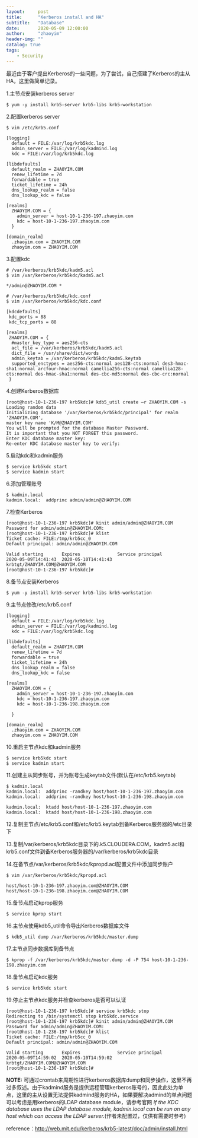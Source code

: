 ```yaml
---
layout:     post
title:      "Kerberos install and HA"
subtitle:   "Database"
date:       2020-05-09 12:00:00
author:     "zhaoyim"
header-img: ""
catalog: true
tags:
    - Security
---
```


最近由于客户提出Kerberos的一些问题，为了尝试，自己搭建了Kerberos的主从HA，这里做简单记录。

1.主节点安装kerberos server

```
$ yum -y install krb5-server krb5-libs krb5-workstation
```

2.配置kerberos server

```
$ vim /etc/krb5.conf

[logging]
  default = FILE:/var/log/krb5kdc.log
  admin_server = FILE:/var/log/kadmind.log
  kdc = FILE:/var/log/krb5kdc.log

[libdefaults]
  default_realm = ZHAOYIM.COM
  renew_lifetime = 7d
  forwardable = true
  ticket_lifetime = 24h
  dns_lookup_realm = false
  dns_lookup_kdc = false

[realms]
  ZHAOYIM.COM = {
    admin_server = host-10-1-236-197.zhaoyim.com
    kdc = host-10-1-236-197.zhaoyim.com
  }

[domain_realm]
  .zhaoyim.com = ZHAOYIM.COM
  zhaoyim.com = ZHAOYIM.COM
```

3.配置kdc

```
# /var/kerberos/krb5kdc/kadm5.acl
$ vim /var/kerberos/krb5kdc/kadm5.acl

*/admin@ZHAOYIM.COM	*

# /var/kerberos/krb5kdc/kdc.conf
$ vim /var/kerberos/krb5kdc/kdc.conf

[kdcdefaults]
 kdc_ports = 88
 kdc_tcp_ports = 88

[realms]
 ZHAOYIM.COM = {
  #master_key_type = aes256-cts
  acl_file = /var/kerberos/krb5kdc/kadm5.acl
  dict_file = /usr/share/dict/words
  admin_keytab = /var/kerberos/krb5kdc/kadm5.keytab
  supported_enctypes = aes256-cts:normal aes128-cts:normal des3-hmac-sha1:normal arcfour-hmac:normal camellia256-cts:normal camellia128-cts:normal des-hmac-sha1:normal des-cbc-md5:normal des-cbc-crc:normal
 }
```

4.创建Kerberos数据库

```
[root@host-10-1-236-197 krb5kdc]# kdb5_util create –r ZHAOYIM.COM -s
Loading random data
Initializing database '/var/kerberos/krb5kdc/principal' for realm 'ZHAOYIM.COM',
master key name 'K/M@ZHAOYIM.COM'
You will be prompted for the database Master Password.
It is important that you NOT FORGET this password.
Enter KDC database master key:
Re-enter KDC database master key to verify:
```

5.启动kdc和kadmin服务

```
$ service krb5kdc start
$ service kadmin start
```

6.添加管理账号

```
$ kadmin.local
kadmin.local:  addprinc admin/admin@ZHAOYIM.COM
```

7.检查Kerberos

```
[root@host-10-1-236-197 krb5kdc]# kinit admin/admin@ZHAOYIM.COM
Password for admin/admin@ZHAOYIM.COM:
[root@host-10-1-236-197 krb5kdc]# klist
Ticket cache: FILE:/tmp/krb5cc_0
Default principal: admin/admin@ZHAOYIM.COM

Valid starting       Expires              Service principal
2020-05-09T14:41:43  2020-05-10T14:41:43  krbtgt/ZHAOYIM.COM@ZHAOYIM.COM
[root@host-10-1-236-197 krb5kdc]#

```

8.备节点安装Kerberos

```
$ yum -y install krb5-server krb5-libs krb5-workstation
```

9.主节点修改/etc/krb5.conf

```
[logging]
  default = FILE:/var/log/krb5kdc.log
  admin_server = FILE:/var/log/kadmind.log
  kdc = FILE:/var/log/krb5kdc.log

[libdefaults]
  default_realm = ZHAOYIM.COM
  renew_lifetime = 7d
  forwardable = true
  ticket_lifetime = 24h
  dns_lookup_realm = false
  dns_lookup_kdc = false

[realms]
  ZHAOYIM.COM = {
    admin_server = host-10-1-236-197.zhaoyim.com
    kdc = host-10-1-236-197.zhaoyim.com
    kdc = host-10-1-236-198.zhaoyim.com

  }

[domain_realm]
  .zhaoyim.com = ZHAOYIM.COM
  zhaoyim.com = ZHAOYIM.COM
```

10.重启主节点kdc和kadmin服务

```
$ service krb5kdc start
$ service kadmin start
```

11.创建主从同步账号，并为账号生成keytab文件(默认在/etc/krb5.keytab)

```
$ kadmin.local
kadmin.local:  addprinc -randkey host/host-10-1-236-197.zhaoyim.com
kadmin.local:  addprinc -randkey host/host-10-1-236-198.zhaoyim.com
 
kadmin.local:  ktadd host/host-10-1-236-197.zhaoyim.com
kadmin.local:  ktadd host/host-10-1-236-198.zhaoyim.com
```

12.复制主节点/etc/krb5.conf和/etc/krb5.keytab到备Kerberos服务器的/etc目录下

13.复制/var/kerberos/krb5kdc目录下的.k5.CLOUDERA.COM，kadm5.acl和krb5.conf文件到备Kerberos服务器的/var/kerberos/krb5kdc目录

14.在备节点/var/kerberos/krb5kdc/kpropd.acl配置文件中添加同步账户

```
$ vim /var/kerberos/krb5kdc/kpropd.acl

host/host-10-1-236-197.zhaoyim.com@ZHAOYIM.COM
host/host-10-1-236-198.zhaoyim.com@ZHAOYIM.COM
```

15.备节点启动kprop服务

```
$ service kprop start
```

16.主节点使用kdb5_util命令导出Kerberos数据库文件

```
$ kdb5_util dump /var/kerberos/krb5kdc/master.dump
```

17.主节点同步数据库到备节点

```
$ kprop -f /var/kerberos/krb5kdc/master.dump -d -P 754 host-10-1-236-198.zhaoyim.com
```

18.备节点启动kdc服务

```
$ service krb5kdc start
```

19.停止主节点kdc服务并检查kerberos是否可以认证

```
[root@host-10-1-236-197 krb5kdc]# service krb5kdc stop
Redirecting to /bin/systemctl stop krb5kdc.service
[root@host-10-1-236-197 krb5kdc]# kinit admin/admin@ZHAOYIM.COM
Password for admin/admin@ZHAOYIM.COM:
[root@host-10-1-236-197 krb5kdc]# klist
Ticket cache: FILE:/tmp/krb5cc_0
Default principal: admin/admin@ZHAOYIM.COM

Valid starting       Expires              Service principal
2020-05-09T14:59:02  2020-05-10T14:59:02  krbtgt/ZHAOYIM.COM@ZHAOYIM.COM
[root@host-10-1-236-197 krb5kdc]#
```

__NOTE:__ 可通过crontab来周期性进行kerberos数据库dump和同步操作，这里不再过多叙述。由于kadmind服务是提供远程管理kerberos账号的，因此此处为单点，这里的主从设置无法提供kadmind服务的HA，如果要解决admind的单点问题可以考虑是用kerberos的LDAP database module，请参考官网 _If the KDC database uses the LDAP database module, kadmin.local can be run on any host which can access the LDAP server._(作者未配置过，仅供有需要时参考)


reference：http://web.mit.edu/kerberos/krb5-latest/doc/admin/install.html